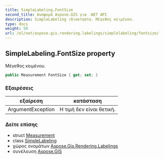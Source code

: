 ```yaml
---
title: SimpleLabeling.FontSize
second_title: Αναφορά Aspose.GIS για .NET API
description: SimpleLabeling ιδιοκτησία. Μέγεθος κειμένου.
type: docs
weight: 50
url: /el/net/aspose.gis.rendering.labelings/simplelabeling/fontsize/
---
```

## SimpleLabeling.FontSize property

Μέγεθος κειμένου.

```csharp
public Measurement FontSize { get; set; }
```

### Εξαιρέσεις

| εξαίρεση | κατάσταση |
| --- | --- |
| ArgumentException | Η τιμή δεν είναι θετική. |

### Δείτε επίσης

* struct [Measurement](../../../aspose.gis.rendering/measurement/)
* class [SimpleLabeling](../)
* χώρος ονομάτων [Aspose.Gis.Rendering.Labelings](../../simplelabeling/)
* συνέλευση [Aspose.GIS](../../../)


